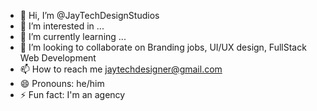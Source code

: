 - 👋 Hi, I’m @JayTechDesignStudios
- 👀 I’m interested in ...
- 🌱 I’m currently learning ...
- 💞️ I’m looking to collaborate on Branding jobs, UI/UX design, FullStack Web Development
- 📫 How to reach me jaytechdesigner@gmail.com
- 😄 Pronouns: he/him
- ⚡ Fun fact: I'm an agency

<!---
JayTechDesignStudios/JayTechDesignStudios is a ✨ special ✨ repository because its `README.md` (this file) appears on your GitHub profile.
You can click the Preview link to take a look at your changes.
--->
